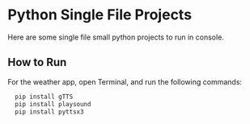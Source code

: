 
# Python Single File Projects

Here are some single file small python projects to run in console.

## How to Run

For the weather app, open Terminal, and run the following commands:

```bash
  pip install gTTS
  pip install playsound
  pip install pyttsx3
```

